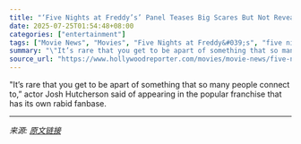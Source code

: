 ```yaml
---
title: "‘Five Nights at Freddy’s’ Panel Teases Big Scares But Not Reveals at Comic-Con"
date: 2025-07-25T01:54:48+08:00
categories: ["entertainment"]
tags: ["Movie News", "Movies", "Five Nights at Freddy&#039;s", "five nights at freddys", "Hunger Games", "Jason Blum", "Josh Hutcherson", "The Hunger Games"]
summary: "\"It’s rare that you get to be apart of something that so many people connect to,” actor Josh Hutcherson said of appearing in the popular franchise that has its own rabid fanbase."
source_url: "https://www.hollywoodreporter.com/movies/movie-news/five-nights-at-freddys-2-comic-con-panel-big-scares-1236328995/"
---
```


"It’s rare that you get to be apart of something that so many people connect to,” actor Josh Hutcherson said of appearing in the popular franchise that has its own rabid fanbase.

---

*来源: [原文链接](https://www.hollywoodreporter.com/movies/movie-news/five-nights-at-freddys-2-comic-con-panel-big-scares-1236328995/)*
